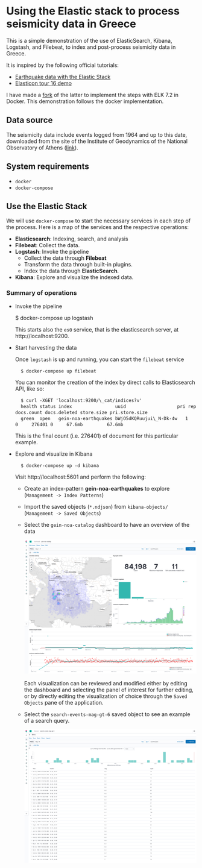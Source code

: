 # Using the Elastic stack to process seismicity data in Greece

This is a simple demonstration of the use of ElasticSearch, Kibana, Logstash,
and Filebeat, to index and post-process seismicity data in Greece.

It is inspired by the following official tutorials:

* [Earthquake data with the Elastic Stack][elk-demo-full]
* [Elasticon tour 16 demo][elasticon16-demo]

I have made a [fork][personal-fork-dev] of the latter to implement the steps
with ELK 7.2 in Docker. This demonstration follows the docker implementation.

## Data source

The seismicity data include events logged from 1964 and up to this date,
downloaded from the site of the Institute of Geodynamics of the National
Observatory of Athens ([link][gein-noa-source]).

## System requirements

* `docker`
* `docker-compose`

## Use the Elastic Stack

We will use `docker-compose` to start the necessary services in each step of the
process. Here is a map of the services and the respective operations:

* **Elasticsearch**: Indexing, search, and analysis
* **Filebeat**: Collect the data.
* **Logstash**: Invoke the pipeline
  - Collect the data through **Filebeat**
  - Transform the data through built-in plugins.
  - Index the data through **ElasticSearch**.
* **Kibana**: Explore and visualize the indexed data.

### Summary of operations

* Invoke the pipeline

    $ docker-compose up logstash

  This starts also the `es0` service, that is the elasticsearch server,
  at http://localhost:9200.

* Start harvesting the data

  Once `logstash` is up and running, you can start the `filebeat`
  service

        $ docker-compose up filebeat

  You can monitor the creation of the index by direct calls to Elasticsearch
  API, like so:

        $ curl -XGET 'localhost:9200/\_cat/indices?v'
        health status index                uuid                   pri rep docs.count docs.deleted store.size pri.store.size
        green  open   gein-noa-earthquakes bWjO5dKQRuujui\_N-Dk-4w   1   0     276401 0     67.6mb         67.6mb

  This is the final count (i.e. 276401) of document for this particular example.

* Explore and visualize in Kibana

        $ docker-compose up -d kibana

  Visit http://localhost:5601 and perform the following:

  - Create an index-pattern **gein-noa-earthquakes** to explore (`Management -> Index Patterns`)
  - Import the saved objects (`*.ndjson`) from `kibana-objects/`
    (`Management -> Saved Objects`)
  - Select the `gein-noa-catalog` dashboard to have an overview of the data

    ![Overview - dashboard](kibana-objects/gein-noa-kibana-dashboard.png)

    Each visualization can be reviewed and modified either by editing the
    dashboard and selecting the panel of interest for further editing, or
    by directly editing the visualization of choice through the `Saved Objects`
    pane of the application.

  - Select the `search-events-mag-gt-6` saved object to see an example of a
    search query.

    ![Search example](kibana-objects/gein-noa-kibana-search-mag-gt-6.png)


[elk-demo-full]: https://www.elastic.co/blog/earthquake-data-with-the-elastic-stack
    "Earthquake data with the Elastic Stack"
[elasticon16-demo]: https://github.com/tbragin/elasticon_tour16_demo
    "ElasticON 16 Kibana demo"
[personal-fork-dev]: https://github.com/kodemartin/elasticon_tour16_demo/tree/docker-elk-7
[gein-noa-source]: http://www.gein.noa.gr/en/seismicity/earthquake-catalogs
    "Earthquake catalog since 1964"
